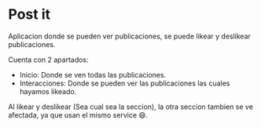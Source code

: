 # Post it

Aplicacion donde se pueden ver publicaciones, se puede likear y deslikear publicaciones. 

Cuenta con 2 apartados:
* Inicio: Donde se ven todas las publicaciones.
* Interacciones: Donde se pueden ver las publicaciones las cuales hayamos likeado.

Al likear y deslikear (Sea cual sea la seccion), la otra seccion tambien se ve afectada, 
ya que usan el mismo service 😄.